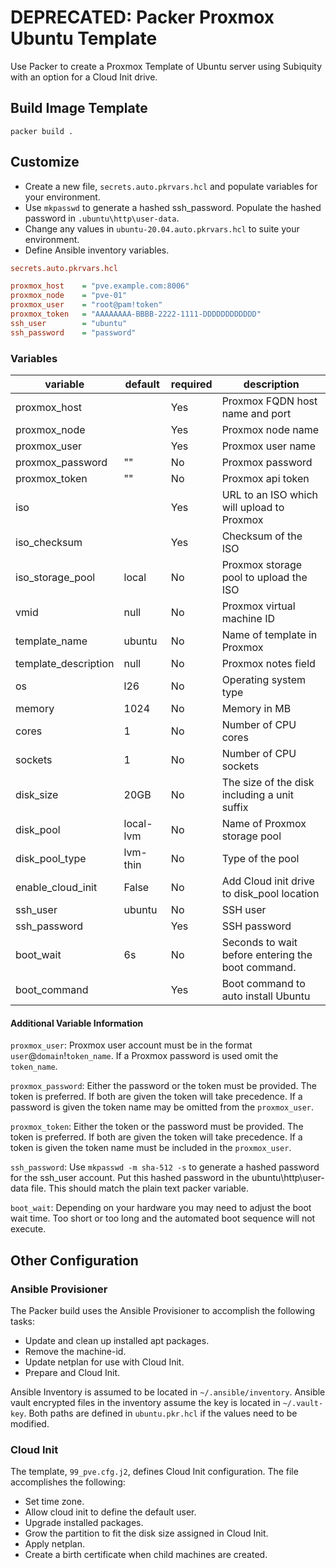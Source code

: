 # DEPRECATED: Packer Proxmox Ubuntu Template

Use Packer to create a Proxmox Template of Ubuntu server using Subiquity with an option for a Cloud Init drive.

## Build Image Template

`packer build .`

## Customize

- Create a new file, `secrets.auto.pkrvars.hcl` and populate variables for your environment.
- Use `mkpasswd` to generate a hashed ssh_password.  Populate the hashed password in `.ubuntu\http\user-data`.
- Change any values in `ubuntu-20.04.auto.pkrvars.hcl` to suite your environment.
- Define Ansible inventory variables.

```ini
secrets.auto.pkrvars.hcl

proxmox_host    = "pve.example.com:8006"
proxmox_node    = "pve-01"
proxmox_user    = "root@pam!token"
proxmox_token   = "AAAAAAAA-BBBB-2222-1111-DDDDDDDDDDDD"
ssh_user        = "ubuntu"
ssh_password    = "password"
```

### Variables

| variable             | default   | required | description                                       |
|----------------------|-----------|----------|---------------------------------------------------|
| proxmox_host         |           | Yes      | Proxmox FQDN host name and port                   |
| proxmox_node         |           | Yes      | Proxmox node name                                 |
| proxmox_user         |           | Yes      | Proxmox user name                                 |
| proxmox_password     | ""        | No       | Proxmox password                                  |
| proxmox_token        | ""        | No       | Proxmox api token                                 |
| iso                  |           | Yes      | URL to an ISO which will upload to Proxmox        |
| iso_checksum         |           | Yes      | Checksum of the ISO                               |
| iso_storage_pool     | local     | No       | Proxmox storage pool to upload the ISO            |
| vmid                 | null      | No       | Proxmox virtual machine ID                        |
| template_name        | ubuntu    | No       | Name of template in Proxmox                       |
| template_description | null      | No       | Proxmox notes field                               |
| os                   | l26       | No       | Operating system type                             |
| memory               | 1024      | No       | Memory in MB                                      |
| cores                | 1         | No       | Number of CPU cores                               |
| sockets              | 1         | No       | Number of CPU sockets                             |
| disk_size            | 20GB      | No       | The size of the disk including a unit suffix      |
| disk_pool            | local-lvm | No       | Name of Proxmox storage pool                      |
| disk_pool_type       | lvm-thin  | No       | Type of the pool                                  |
| enable_cloud_init    | False     | No       | Add Cloud init drive to disk_pool location        |
| ssh_user             | ubuntu    | No       | SSH user                                          |
| ssh_password         |           | Yes      | SSH password                                      |
| boot_wait            | 6s        | No       | Seconds to wait before entering the boot command. |
| boot_command         |           | Yes      | Boot command to auto install Ubuntu               |

#### Additional Variable Information

`proxmox_user`: Proxmox user account must be in the format `user`@`domain`!`token_name`.  If a Proxmox password is used omit the `token_name`.

`proxmox_password`: Either the password or the token must be provided.  The token is preferred.  If both are given the token will take precedence. If a password is given the token name may be omitted from the `proxmox_user`.

`proxmox_token`: Either the token or the password must be provided.  The token is preferred.  If both are given the token will take precedence. If a token is given the token name must be included in the `proxmox_user`.

`ssh_password`: Use `mkpasswd -m sha-512 -s` to generate a hashed password for the ssh_user account.  Put this hashed password in the ubuntu\http\user-data file.  This should match the plain text packer variable.

`boot_wait`: Depending on your hardware you may need to adjust the boot wait time.  Too short or too long and the automated boot sequence will not execute.

## Other Configuration

### Ansible Provisioner

The Packer build uses the Ansible Provisioner to accomplish the following tasks:

- Update and clean up installed apt packages.
- Remove the machine-id.
- Update netplan for use with Cloud Init.
- Prepare and Cloud Init.

Ansible Inventory is assumed to be located in `~/.ansible/inventory`.  Ansible vault encrypted files in the inventory assume the key is located in `~/.vault-key`. Both paths are defined in `ubuntu.pkr.hcl` if the values need to be modified.

### Cloud Init

The template, `99_pve.cfg.j2`, defines Cloud Init configuration. The file accomplishes the following:

- Set time zone.
- Allow cloud init to define the default user.
- Upgrade installed packages.
- Grow the partition to fit the disk size assigned in Cloud Init.
- Apply netplan.
- Create a birth certificate when child machines are created.
